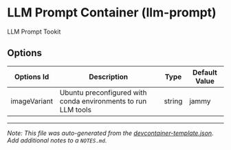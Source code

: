
# LLM Prompt Container (llm-prompt)

LLM Prompt Tookit

## Options

| Options Id | Description | Type | Default Value |
|-----|-----|-----|-----|
| imageVariant | Ubuntu preconfigured with conda environments to run LLM tools | string | jammy |



---

_Note: This file was auto-generated from the [devcontainer-template.json](https://github.com/robinmordasiewicz/templates/blob/main/src/llm-prompt/devcontainer-template.json).  Add additional notes to a `NOTES.md`._
